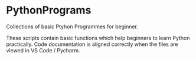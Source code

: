 # PythonPrograms
Collections of basic Ptyhon Programmes for beginner.

These scripts contain basic functions which help beginners to learn Python practically. 
Code documentation is aligned correctly when the files are viewed in VS Code / Pycharm.
